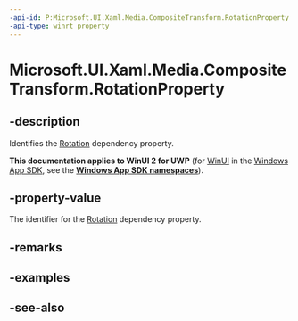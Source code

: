 ```yaml
---
-api-id: P:Microsoft.UI.Xaml.Media.CompositeTransform.RotationProperty
-api-type: winrt property
---
```


<!-- Property syntax
public Windows.UI.Xaml.DependencyProperty RotationProperty { get; }
-->

# Microsoft.UI.Xaml.Media.CompositeTransform.RotationProperty

## -description
Identifies the [Rotation](compositetransform_rotation.md) dependency property.

**This documentation applies to WinUI 2 for UWP** (for [WinUI](/windows/apps/winui/winui3/) in the [Windows App SDK](/windows/apps/windows-app-sdk/), see the **[Windows App SDK namespaces](/windows/windows-app-sdk/api/winrt/)**).

## -property-value
The identifier for the [Rotation](compositetransform_rotation.md) dependency property.

## -remarks

## -examples

## -see-also
